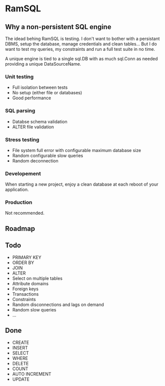 # RamSQL

## Why a non-persistent SQL engine

The idead behing RamSQL is testing.
I don't want to bother with a persistant DBMS, setup the database, manage credentials and clean tables...
But I do want to test my queries, my constraints and run a full test suite in no time. 

A unique engine is tied to a single sql.DB with as much sql.Conn as needed providing a unique DataSourceName.

### Unit testing

- Full isolation between tests
- No setup (either file or databases)
- Good performance

### SQL parsing

- Databse schema validation
- ALTER file validation

### Stress testing

- File system full error with configurable maximum database size
- Random configurable slow queries
- Random deconnection

### Developement

When starting a new project, enjoy a clean database at each reboot of your application.

### Production

Not recommended.


## Roadmap


## Todo

- PRIMARY KEY
- ORDER BY
- JOIN
- ALTER
- Select on multiple tables
- Attribute domains
- Foreign keys
- Transactions
- Constraints
- Random disconnections and lags on demand
- Random slow queries
- ...

## Done

- CREATE
- INSERT
- SELECT
- WHERE
- DELETE
- COUNT
- AUTO INCREMENT
- UPDATE
